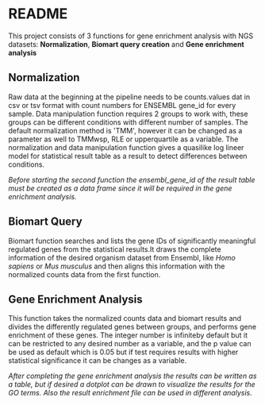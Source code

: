# README

This project consists of 3 functions for gene enrichment analysis with NGS datasets: **Normalization**, **Biomart query creation** and **Gene enrichment analysis** 

## Normalization
Raw data at the beginning at the pipeline needs to be counts.values dat in csv or tsv format with count numbers for ENSEMBL gene_id for every sample. Data manipulation function requires 2 groups to work with, these groups can be different conditions with different number of samples. The default normalization method is 'TMM', however it can be changed as a parameter as well to TMMwsp, RLE or upperquartile as a variable. The normalization and data manipulation function gives a quasilike log lineer model for statistical result table as a result to detect differences between conditions.

*Before starting the second function the ensembl_gene_id of the result table must be created as a data frame since it will be required in the gene enrichment analysis.*

## Biomart Query
Biomart function searches and lists the gene IDs of significantly meaningful regulated genes from the statistical results.It draws the complete information of the desired organism dataset from Ensembl, like *Homo sapiens* or *Mus musculus* and then aligns this information with the normalized counts data from the first function.

## Gene Enrichment Analysis
This function takes the normalized counts data and biomart results and divides the differently regulated genes between groups, and performs gene enrichment of these genes. The integer number is infiniteby default but it can be restricted to any desired number as a variable, and the p value can be used as default which is 0.05 but if test requires results with higher statistical significance it can be changes as a variable.

*After completing the gene enrichment analysis the results can be written as a table, but if desired a dotplot can be drawn to visualize the results for the GO terms. Also the result enrichment file can be used in different analysis.*
